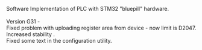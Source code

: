 Software Implementation of PLC with STM32 "bluepill" hardware.</br></br>
Version G31 -</br>
Fixed problem with uploading register area from device - now limit is D2047.</br>
Increased stability .</br>
Fixed some text in the configuration utility.</br>
